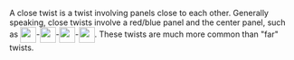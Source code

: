 A close twist is a twist involving panels close to each other. Generally speaking, close twists involve a red/blue panel and the center panel, such as <img src="/images/arrows-hint/arrow_downright_left.png" style="height: 2em; vertical-align: middle; display: inline">-<img src="/images/arrows-hint/arrow_center_right.png" style="height: 2em; vertical-align: middle; display: inline">-<img src="/images/arrows-hint/arrow_downright_left.png" style="height: 2em; vertical-align: middle; display: inline">-<img src="/images/arrows-hint/arrow_center_right.png" style="height: 2em; vertical-align: middle; display: inline">. These twists are much more common than "far" twists.